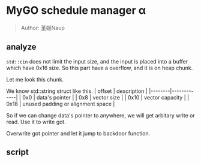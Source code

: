 # MyGO schedule manager α
> Author: 堇姬Naup

## analyze
`std::cin` does not limit the input size, and the input is placed into a buffer which have 0x16 size.
So this part have a overflow, and it is on heap chunk.

Let me look this chunk.


We know std::string struct like this.
| offset | description |
|--------|-------------|
| 0x0    | data's pointer |
| 0x8    | vector size |
| 0x10   | vector capacity |
| 0x18   | unused padding or alignment space |

So if we can change data's pointer to anywhere, we will get arbitary write or read.
Use it to write got.

Overwrite got pointer and let it jump to backdoor function.

## script
```python

```
